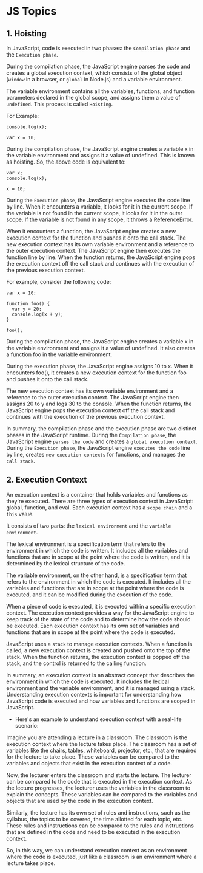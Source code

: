 # JS Topics 

## 1. Hoisting

In JavaScript, code is executed in two phases: the `Compilation phase` and the `Execution phase`.

During the compilation phase, the JavaScript engine parses the code and creates a global execution context, which consists of the global object (`window` in a browser, or `global` in Node.js) and a variable environment. 

The variable environment contains all the variables, functions, and function parameters declared in the global scope, and assigns them a value of `undefined`. This process is called `Hoisting`.

For Example: 
```
console.log(x);

var x = 10;
```
During the compilation phase, the JavaScript engine creates a variable x in the variable environment and assigns it a value of undefined. This is known as hoisting. So, the above code is equivalent to:

```
var x;
console.log(x);

x = 10;
```

During the `Execution phase`, the JavaScript engine executes the code line by line.
When it encounters a variable, it looks for it in the current scope. 
If the variable is not found in the current scope, it looks for it in the outer scope. 
If the variable is not found in any scope, it throws a ReferenceError.

When it encounters a function, the JavaScript engine creates a new execution context for the function and pushes it onto the call stack. 
The new execution context has its own variable environment and a reference to the outer execution context. 
The JavaScript engine then executes the function line by line. 
When the function returns, the JavaScript engine pops the execution context off the call stack and continues with the execution of the previous execution context.

For example, consider the following code:

```
var x = 10;

function foo() {
  var y = 20;
  console.log(x + y);
}

foo();
```

During the compilation phase, the JavaScript engine creates a variable x in the variable environment and assigns it a value of undefined. 
It also creates a function foo in the variable environment.

During the execution phase, the JavaScript engine assigns 10 to x.
When it encounters foo(), it creates a new execution context for the function foo and pushes it onto the call stack.

The new execution context has its own variable environment and a reference to the outer execution context. 
The JavaScript engine then assigns 20 to y and logs 30 to the console. 
When the function returns, the JavaScript engine pops the execution context off the call stack and continues with the execution of the previous execution context.

In summary, the compilation phase and the execution phase are two distinct phases in the JavaScript runtime. 
During the `Compilation phase`, the JavaScript engine `parses the code` and creates a `global execution context`.
During the `Execution phase`, the JavaScript engine `executes the code` line by line, creates `new execution contexts` for functions, and manages the `call stack`.


## 2. Execution Context

An execution context is a container that holds variables and functions as they're executed. 
There are three types of execution context in JavaScript: global, function, and eval. 
Each execution context has a `scope chain` and a `this` value.

It consists of two parts: the `lexical environment` and the `variable environment`.

The lexical environment is a specification term that refers to the environment in which the code is written. It includes all the variables and functions that are in scope at the point where the code is written, and it is determined by the lexical structure of the code.

The variable environment, on the other hand, is a specification term that refers to the environment in which the code is executed. It includes all the variables and functions that are in scope at the point where the code is executed, and it can be modified during the execution of the code.

When a piece of code is executed, it is executed within a specific execution context. The execution context provides a way for the JavaScript engine to keep track of the state of the code and to determine how the code should be executed. Each execution context has its own set of variables and functions that are in scope at the point where the code is executed.

JavaScript uses a `stack` to manage execution contexts. When a function is called, a new execution context is created and pushed onto the top of the stack. When the function returns, the execution context is popped off the stack, and the control is returned to the calling function.

In summary, an execution context is an abstract concept that describes the environment in which the code is executed. It includes the lexical environment and the variable environment, and it is managed using a stack. Understanding execution contexts is important for understanding how JavaScript code is executed and how variables and functions are scoped in JavaScript.

* Here's an example to understand execution context with a real-life scenario:

Imagine you are attending a lecture in a classroom. The classroom is the execution context where the lecture takes place. The classroom has a set of variables like the chairs, tables, whiteboard, projector, etc., that are required for the lecture to take place. These variables can be compared to the variables and objects that exist in the execution context of a code.

Now, the lecturer enters the classroom and starts the lecture. The lecturer can be compared to the code that is executed in the execution context. As the lecture progresses, the lecturer uses the variables in the classroom to explain the concepts. These variables can be compared to the variables and objects that are used by the code in the execution context.

Similarly, the lecture has its own set of rules and instructions, such as the syllabus, the topics to be covered, the time allotted for each topic, etc. These rules and instructions can be compared to the rules and instructions that are defined in the code and need to be executed in the execution context.

So, in this way, we can understand execution context as an environment where the code is executed, just like a classroom is an environment where a lecture takes place.

